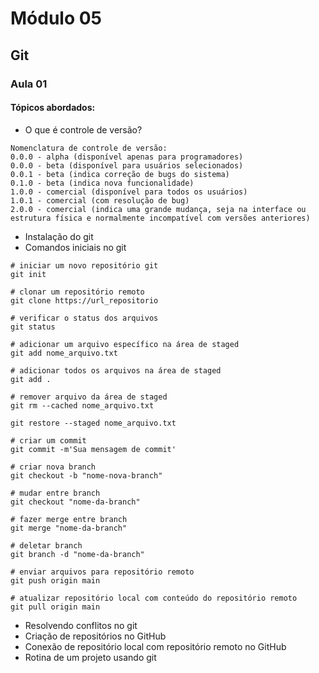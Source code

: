 # Módulo 05

## Git

### Aula 01
#### Tópicos abordados:
- O que é controle de versão?

```
Nomenclatura de controle de versão:
0.0.0 - alpha (disponível apenas para programadores)
0.0.0 - beta (disponível para usuários selecionados)
0.0.1 - beta (indica correção de bugs do sistema)
0.1.0 - beta (indica nova funcionalidade)
1.0.0 - comercial (disponível para todos os usuários)
1.0.1 - comercial (com resolução de bug)
2.0.0 - comercial (indica uma grande mudança, seja na interface ou estrutura física e normalmente incompatível com versões anteriores)
```
- Instalação do git
- Comandos iniciais no git
```git
# iniciar um novo repositório git
git init

# clonar um repositório remoto
git clone https://url_repositorio

# verificar o status dos arquivos
git status

# adicionar um arquivo específico na área de staged
git add nome_arquivo.txt

# adicionar todos os arquivos na área de staged
git add .

# remover arquivo da área de staged
git rm --cached nome_arquivo.txt

git restore --staged nome_arquivo.txt

# criar um commit
git commit -m'Sua mensagem de commit'

# criar nova branch
git checkout -b "nome-nova-branch"

# mudar entre branch
git checkout "nome-da-branch"

# fazer merge entre branch
git merge "nome-da-branch"

# deletar branch
git branch -d "nome-da-branch"

# enviar arquivos para repositório remoto
git push origin main

# atualizar repositório local com conteúdo do repositório remoto
git pull origin main
```
- Resolvendo conflitos no git
- Criação de repositórios no GitHub
- Conexão de repositório local com repositório remoto no GitHub
- Rotina de um projeto usando git